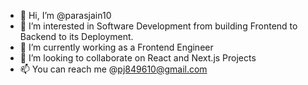 - 👋 Hi, I’m @parasjain10
- 👀 I’m interested in Software Development from building Frontend to Backend to its Deployment.
- 🌱 I’m currently working as a Frontend Engineer
- 💞️ I’m looking to collaborate on React and Next.js Projects
- 📫 You can reach me @pj849610@gmail.com

<!---
parasjain10/parasjain10 is a ✨ special ✨ repository because its `README.md` (this file) appears on your GitHub profile.
You can click the Preview link to take a look at your changes.
--->
